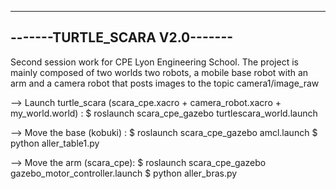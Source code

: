 -------------------------------
-------TURTLE_SCARA V2.0-------
-------------------------------

Second session work for CPE Lyon Engineering School.
The project is mainly composed of two worlds two robots, a mobile base robot with an arm and a camera robot that posts images to the topic camera1/image_raw

--> Launch turtle_scara (scara_cpe.xacro + camera_robot.xacro + my_world.world) :
	$ roslaunch scara_cpe_gazebo turtlescara_world.launch

--> Move the base (kobuki) :
	$ roslaunch scara_cpe_gazebo amcl.launch
	$ python aller_table1.py
	

--> Move the arm (scara_cpe):
	$ roslaunch scara_cpe_gazebo gazebo_motor_controller.launch
	$ python aller_bras.py
